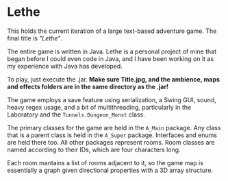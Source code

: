 # Lethe
This holds the current iteration of a large text-based adventure game.
The final title is <i>"Lethe"</i>.

The entire game is written in Java. Lethe is a personal project of mine
that began before I could even code in Java, and I have been working on
it as my experience with Java has developed. 

To play, just execute the .jar. <b>Make sure Title.jpg, and the ambience, maps and effects folders
are in the same directory as the .jar!</b>

The game employs a save feature using serialization, a Swing GUI, sound,
heavy regex usage, and a bit of multithreading, particularly in the Laboratory
and the <code>Tunnels.Dungeon_Monst</code> class.

The primary classes for the game are held in the <code>A_Main</code> package. Any class that
is a parent class is held in the <code>A_Super</code> package. Interfaces and enums are held
there too. All other packages represent rooms. Room classes are named according to 
their IDs, which are four characters long.

Each room mantains a list of rooms adjacent to it, so the game map is essentially a
graph given directional properties with a 3D array structure.
